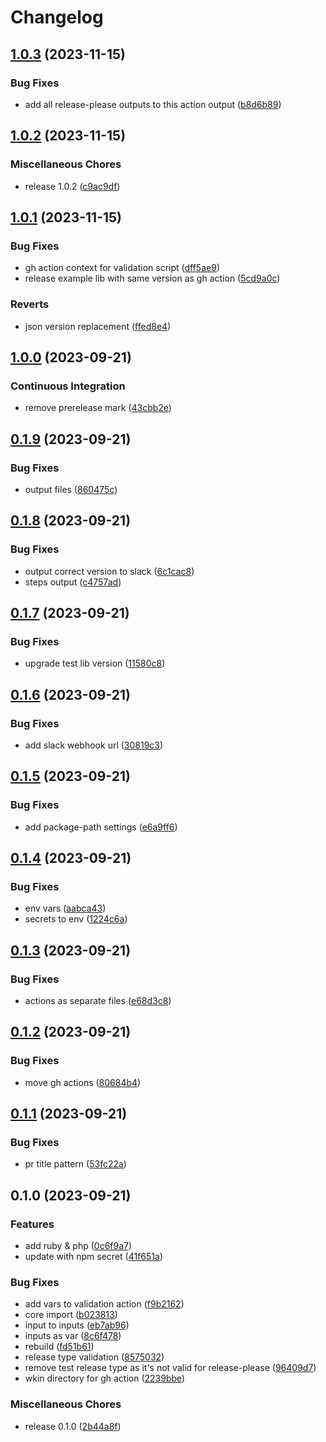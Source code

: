 # Changelog

## [1.0.3](https://github.com/DXHeroes/gh-action-auto-release/compare/v1.0.2...v1.0.3) (2023-11-15)


### Bug Fixes

* add all release-please outputs to this action output ([b8d6b89](https://github.com/DXHeroes/gh-action-auto-release/commit/b8d6b89d631eb30a50f4a44203f8c6205da07941))

## [1.0.2](https://github.com/DXHeroes/gh-action-auto-release/compare/v1.0.1...v1.0.2) (2023-11-15)


### Miscellaneous Chores

* release 1.0.2 ([c9ac9df](https://github.com/DXHeroes/gh-action-auto-release/commit/c9ac9dfe5e862c46136f15ca9a4d013bca6b9f44))

## [1.0.1](https://github.com/DXHeroes/gh-action-auto-release/compare/v1.0.0...v1.0.1) (2023-11-15)


### Bug Fixes

* gh action context for validation script ([dff5ae9](https://github.com/DXHeroes/gh-action-auto-release/commit/dff5ae9ebaf8705ee97ccff29e8af2330b67ffb5))
* release example lib with same version as gh action ([5cd9a0c](https://github.com/DXHeroes/gh-action-auto-release/commit/5cd9a0c3c029bb4a9b666e7f18709227b92e9cea))


### Reverts

* json version replacement ([ffed8e4](https://github.com/DXHeroes/gh-action-auto-release/commit/ffed8e4fc131a39129095c4b421d799a118cfaf1))

## [1.0.0](https://github.com/DXHeroes/gh-action-auto-release/compare/v0.1.9...v1.0.0) (2023-09-21)


### Continuous Integration

* remove prerelease mark ([43cbb2e](https://github.com/DXHeroes/gh-action-auto-release/commit/43cbb2e3ce1dc4f8d0905dce8b4ed3fe07d3497e))

## [0.1.9](https://github.com/DXHeroes/gh-action-auto-release/compare/v0.1.8...v0.1.9) (2023-09-21)


### Bug Fixes

* output files ([860475c](https://github.com/DXHeroes/gh-action-auto-release/commit/860475c66e08161624ce57cacc0de43e5192b81c))

## [0.1.8](https://github.com/DXHeroes/gh-action-auto-release/compare/v0.1.7...v0.1.8) (2023-09-21)


### Bug Fixes

* output correct version to slack ([6c1cac8](https://github.com/DXHeroes/gh-action-auto-release/commit/6c1cac896610b166c2866c57a4891f69c40ffd24))
* steps output ([c4757ad](https://github.com/DXHeroes/gh-action-auto-release/commit/c4757ad64c10ed9ba3c6c4de15c529d206702ca7))

## [0.1.7](https://github.com/DXHeroes/gh-action-auto-release/compare/v0.1.6...v0.1.7) (2023-09-21)


### Bug Fixes

* upgrade test lib version ([11580c8](https://github.com/DXHeroes/gh-action-auto-release/commit/11580c8a006e4d343d1083df972a323410471e6d))

## [0.1.6](https://github.com/DXHeroes/gh-action-auto-release/compare/v0.1.5...v0.1.6) (2023-09-21)


### Bug Fixes

* add slack webhook url ([30819c3](https://github.com/DXHeroes/gh-action-auto-release/commit/30819c35ba7756ffc3c81222793ef91e3ecb9a9b))

## [0.1.5](https://github.com/DXHeroes/gh-action-auto-release/compare/v0.1.4...v0.1.5) (2023-09-21)


### Bug Fixes

* add package-path settings ([e6a9ff6](https://github.com/DXHeroes/gh-action-auto-release/commit/e6a9ff6ab9858d81f12571f09ca101b90066a54e))

## [0.1.4](https://github.com/DXHeroes/gh-action-auto-release/compare/v0.1.3...v0.1.4) (2023-09-21)


### Bug Fixes

* env vars ([aabca43](https://github.com/DXHeroes/gh-action-auto-release/commit/aabca43f33bc5d8b3f4dfe51bd365f6384e8567c))
* secrets to env ([1224c6a](https://github.com/DXHeroes/gh-action-auto-release/commit/1224c6a17d14e8334ca002ca18a336d7f7ee1ed9))

## [0.1.3](https://github.com/DXHeroes/gh-action-auto-release/compare/v0.1.2...v0.1.3) (2023-09-21)


### Bug Fixes

* actions as separate files ([e68d3c8](https://github.com/DXHeroes/gh-action-auto-release/commit/e68d3c86f0fff2ac0dcd5a280b811b0dbbd9210d))

## [0.1.2](https://github.com/DXHeroes/gh-action-auto-release/compare/v0.1.1...v0.1.2) (2023-09-21)


### Bug Fixes

* move gh actions ([80684b4](https://github.com/DXHeroes/gh-action-auto-release/commit/80684b4c0227979d17a7c437ff385f00532b8929))

## [0.1.1](https://github.com/DXHeroes/gh-action-auto-release/compare/v0.1.0...v0.1.1) (2023-09-21)


### Bug Fixes

* pr title pattern ([53fc22a](https://github.com/DXHeroes/gh-action-auto-release/commit/53fc22ace479b4560562fceab3a6816e4f3eae7a))

## 0.1.0 (2023-09-21)


### Features

* add ruby & php ([0c6f9a7](https://github.com/DXHeroes/gh-action-auto-release/commit/0c6f9a77919a5873ea45ebb8ae552082e334697d))
* update with npm secret ([41f651a](https://github.com/DXHeroes/gh-action-auto-release/commit/41f651aacc330eaa0c0947537ed11452dd59b6ad))


### Bug Fixes

* add vars to validation action ([f9b2162](https://github.com/DXHeroes/gh-action-auto-release/commit/f9b21626ec65174df72099fd22ced32e8e56c86e))
* core import ([b023813](https://github.com/DXHeroes/gh-action-auto-release/commit/b02381360ce7e460d717c02ed07a915c5081885b))
* input to inputs ([eb7ab96](https://github.com/DXHeroes/gh-action-auto-release/commit/eb7ab96e40a3d76e4f8a10895b5fc6d9f927f574))
* inputs as var ([8c6f478](https://github.com/DXHeroes/gh-action-auto-release/commit/8c6f4784fc16b1ada15ff3670412c28c97e167d0))
* rebuild ([fd51b61](https://github.com/DXHeroes/gh-action-auto-release/commit/fd51b614057f9bce71a776e1e534bbfb2163c3a8))
* release type validation ([8575032](https://github.com/DXHeroes/gh-action-auto-release/commit/8575032db4c5b30d20f82843204f7c4553e21ae5))
* remove test release type as it's not valid for release-please ([96409d7](https://github.com/DXHeroes/gh-action-auto-release/commit/96409d72ff4d8d45e2337dd531b5525b643158a6))
* wkin directory for gh action ([2239bbe](https://github.com/DXHeroes/gh-action-auto-release/commit/2239bbe35a5962c727124c0cf8b8790edd0e721f))


### Miscellaneous Chores

* release 0.1.0 ([2b44a8f](https://github.com/DXHeroes/gh-action-auto-release/commit/2b44a8fd1e4a1245f3c1e06a00a3ca24969b5c99))
